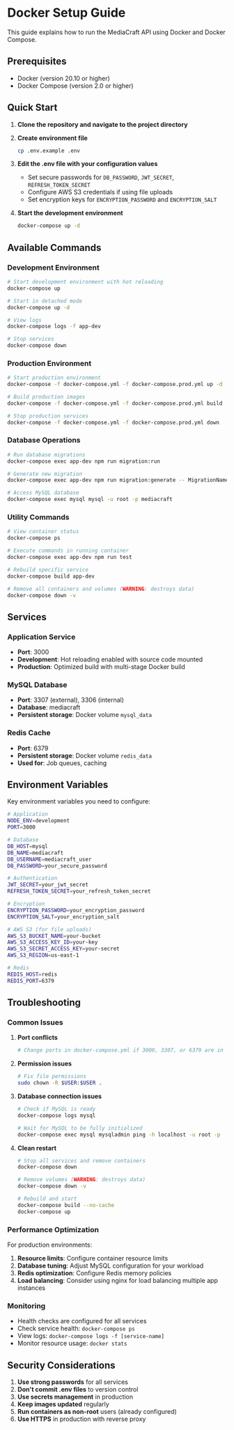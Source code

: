 # Docker Setup Guide

This guide explains how to run the MediaCraft API using Docker and Docker Compose.

## Prerequisites

- Docker (version 20.10 or higher)
- Docker Compose (version 2.0 or higher)

## Quick Start

1. **Clone the repository and navigate to the project directory**

2. **Create environment file**
   ```bash
   cp .env.example .env
   ```
3. **Edit the .env file with your configuration values**

   - Set secure passwords for `DB_PASSWORD`, `JWT_SECRET`, `REFRESH_TOKEN_SECRET`
   - Configure AWS S3 credentials if using file uploads
   - Set encryption keys for `ENCRYPTION_PASSWORD` and `ENCRYPTION_SALT`

4. **Start the development environment**
   ```bash
   docker-compose up -d
   ```

## Available Commands

### Development Environment

```bash
# Start development environment with hot reloading
docker-compose up

# Start in detached mode
docker-compose up -d

# View logs
docker-compose logs -f app-dev

# Stop services
docker-compose down
```

### Production Environment

```bash
# Start production environment
docker-compose -f docker-compose.yml -f docker-compose.prod.yml up -d

# Build production images
docker-compose -f docker-compose.yml -f docker-compose.prod.yml build

# Stop production services
docker-compose -f docker-compose.yml -f docker-compose.prod.yml down
```

### Database Operations

```bash
# Run database migrations
docker-compose exec app-dev npm run migration:run

# Generate new migration
docker-compose exec app-dev npm run migration:generate -- MigrationName

# Access MySQL database
docker-compose exec mysql mysql -u root -p mediacraft
```

### Utility Commands

```bash
# View container status
docker-compose ps

# Execute commands in running container
docker-compose exec app-dev npm run test

# Rebuild specific service
docker-compose build app-dev

# Remove all containers and volumes (WARNING: destroys data)
docker-compose down -v
```

## Services

### Application Service

- **Port**: 3000
- **Development**: Hot reloading enabled with source code mounted
- **Production**: Optimized build with multi-stage Docker build

### MySQL Database

- **Port**: 3307 (external), 3306 (internal)
- **Database**: mediacraft
- **Persistent storage**: Docker volume `mysql_data`

### Redis Cache

- **Port**: 6379
- **Persistent storage**: Docker volume `redis_data`
- **Used for**: Job queues, caching

## Environment Variables

Key environment variables you need to configure:

```bash
# Application
NODE_ENV=development
PORT=3000

# Database
DB_HOST=mysql
DB_NAME=mediacraft
DB_USERNAME=mediacraft_user
DB_PASSWORD=your_secure_password

# Authentication
JWT_SECRET=your_jwt_secret
REFRESH_TOKEN_SECRET=your_refresh_token_secret

# Encryption
ENCRYPTION_PASSWORD=your_encryption_password
ENCRYPTION_SALT=your_encryption_salt

# AWS S3 (for file uploads)
AWS_S3_BUCKET_NAME=your-bucket
AWS_S3_ACCESS_KEY_ID=your-key
AWS_S3_SECRET_ACCESS_KEY=your-secret
AWS_S3_REGION=us-east-1

# Redis
REDIS_HOST=redis
REDIS_PORT=6379
```

## Troubleshooting

### Common Issues

1. **Port conflicts**

   ```bash
   # Change ports in docker-compose.yml if 3000, 3307, or 6379 are in use
   ```

2. **Permission issues**

   ```bash
   # Fix file permissions
   sudo chown -R $USER:$USER .
   ```

3. **Database connection issues**

   ```bash
   # Check if MySQL is ready
   docker-compose logs mysql

   # Wait for MySQL to be fully initialized
   docker-compose exec mysql mysqladmin ping -h localhost -u root -p
   ```

4. **Clean restart**

   ```bash
   # Stop all services and remove containers
   docker-compose down

   # Remove volumes (WARNING: destroys data)
   docker-compose down -v

   # Rebuild and start
   docker-compose build --no-cache
   docker-compose up
   ```

### Performance Optimization

For production environments:

1. **Resource limits**: Configure container resource limits
2. **Database tuning**: Adjust MySQL configuration for your workload
3. **Redis optimization**: Configure Redis memory policies
4. **Load balancing**: Consider using nginx for load balancing multiple app instances

### Monitoring

- Health checks are configured for all services
- Check service health: `docker-compose ps`
- View logs: `docker-compose logs -f [service-name]`
- Monitor resource usage: `docker stats`

## Security Considerations

1. **Use strong passwords** for all services
2. **Don't commit .env files** to version control
3. **Use secrets management** in production
4. **Keep images updated** regularly
5. **Run containers as non-root** users (already configured)
6. **Use HTTPS** in production with reverse proxy
